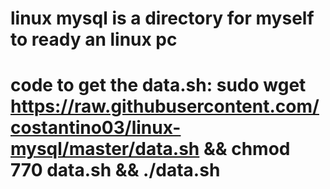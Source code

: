 # linux mysql is a directory for myself to ready an linux pc

# code to get the data.sh: sudo wget https://raw.githubusercontent.com/costantino03/linux-mysql/master/data.sh && chmod 770 data.sh && ./data.sh

